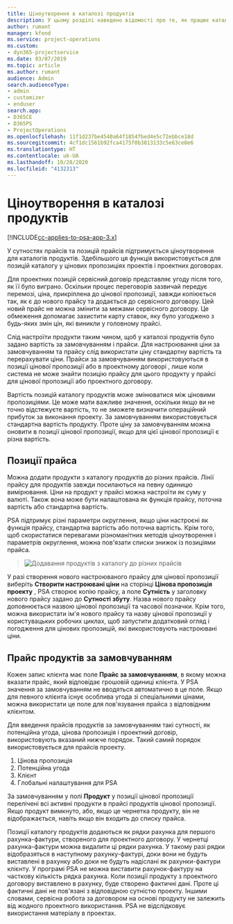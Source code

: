 ```yaml
---
title: Ціноутворення в каталозі продуктів
description: У цьому розділі наведено відомості про те, як працює каталог продуктів у Dynamics 365 Project Service Automation (PSA).
author: rumant
manager: kfend
ms.service: project-operations
ms.custom:
- dyn365-projectservice
ms.date: 03/07/2019
ms.topic: article
ms.author: rumant
audience: Admin
search.audienceType:
- admin
- customizer
- enduser
search.app:
- D365CE
- D365PS
- ProjectOperations
ms.openlocfilehash: 11f1d237be4540a64f1854fbed4e5c72ebbce18d
ms.sourcegitcommit: 4cf1dc1561b92fca4175f0b3813133c5e63ce8e6
ms.translationtype: HT
ms.contentlocale: uk-UA
ms.lasthandoff: 10/28/2020
ms.locfileid: "4132313"
---
```

# <a name="product-catalog-pricing"></a>Ціноутворення в каталозі продуктів 

[!INCLUDE[cc-applies-to-psa-app-3.x](../includes/cc-applies-to-psa-app-3x.md)]


У сутностях прайсів та позицій прайсів підтримується ціноутворення для каталогів продуктів. Здебільшого ця функція використовується для позицій каталогу у цінових пропозиціях проектів і проектних договорах.

Для проектних позицій сервісний договір представляє угоду після того, як її було виграно. Оскільки процес переговорів зазвичай передує перемозі, ціна, прикріплена до цінової пропозиції, завжди копіюється так, як є до нового прайсу та додається до сервісного договору. Цей новий прайс не можна змінити за межами сервісного договору. Це обмеження допомагає захистити карту ставок, яку було узгоджено з будь-яких змін цін, які виникли у головному прайсі.

Слід настроїти продукти таким чином, щоб у каталозі продуктів було задано вартість за замовчуванням і прайси. Для настроювання ціни за замовчуванням та прайсу слід використати ціну стандартну вартість та перерахувати ціни. Прайси за замовчуванням використовуються в позиції цінової пропозиції або в проектному договорі , лише коли система не може знайти позицію прайсу для цього продукту у прайсі для цінової пропозиції або проектного договору.

Вартість позицій каталогу продуктів може змінюватися між ціновими пропозиціями. Це може мати важливе значення, оскільки якщо ви не точно відстежуєте вартість, то не зможете визначити операційний прибуток за виконання проекту. За замовчуванням використовується стандартна вартість продукту. Проте ціну за замовчуванням можна оновити в позиції цінової пропозиції, якщо для цієї цінової пропозиції є різна вартість.

## <a name="price-list-items"></a>Позиції прайса

Можна додати продукти з каталогу продуктів до різних прайсів. Лінії прайсу для продуктів завжди посилаються на певну одиницю вимірювання. Ціни на продукт у прайсі можна настроїти як суму у валюті. Також вона може бути налаштована як функція прайсу, поточна вартість або стандартна вартість.

PSA підтримує різні параметри округлення, якщо ціни настроєні як функція прайсу, стандартна вартість або поточна вартість. Крім того, щоб скористатися перевагами різноманітних методів ціноутворення і параметрів округлення, можна пов'язати списки знижок із позиціями прайса. 

> ![Додавання продуктів з каталогу до різних прайсів](media/basic-guide-16.png)

У разі створення нового настроюваного прайсу для цінової пропозиції виберіть **Створити настроювані ціни** на сторінці **Цінова пропозиція проекту** , PSA створює копію прайсу, а поле **Сутність** у заголовку нового прайсу задано до **Сутності збуту**. Назва нового прайсу доповнюється назвою цінової пропозиції та часової позначки. Крім того, можна використати ім'я нового прайсу та назву цінової пропозиції у користувацьких робочих циклах, щоб запустити додатковий огляд і погодження для цінових пропозицій, які використовують настроювані ціни.

 
## <a name="default-product-price-list"></a>Прайс продуктів за замовчуванням
Кожен запис клієнта має поле **Прайс за замовчуванням**, в якому можна вказати прайс, який відповідає грошовій одиниці клієнта. У PSA значення за замовчуванням не вводяться автоматично в це поле. Якщо для певного клієнта існує особлива угода зі спеціальними цінами, можна використати це поле для пов'язування прайса з відповідним клієнтом.

Для введення прайсів продуктів за замовчуванням такі сутності, як потенційна угода, цінова пропозиція і проектний договір, використовують вказаний нижче порядок. Такий самий порядок використовується для прайсів проекту.

1.  Цінова пропозиція
2.  Потенційна угода
3.  Клієнт
4.  Глобальні налаштування для PSA

За замовчуванням у полі **Продукт** у позиції цінової пропозиції перелічені всі активні продукти в прайсі продуктів цінової пропозиції. Якщо продукт вимкнуто, або, якщо це чернетка продукту, він не відображається, навіть якщо він входить до списку прайса. 

Позиції каталогу продуктів додаються як рядки рахунка для першого рахунка-фактури, створеного для проектного договору. У чернетці рахунка-фактури можна видалити ці рядки рахунка. У такому разі рядки відобразяться в наступному рахунку-фактурі, доки вони не будуть виставлені в рахунку або доки не будуть надіслані як рахунки-фактури клієнту. У програмі PSA не можна виставити рахунок-фактуру на часткову кількість рядка рахунка. Коли позиції продукту з проектного договору виставлено в рахунку, буде створено фактичні дані. Проте ці фактичні дані не пов'язані з відповідною сутністю проекту. Іншими словами, сервісна робота за договором на основі продукту не залежить від жодного проектного використання. PSA не відслідковує використання матеріалу в проектах.
